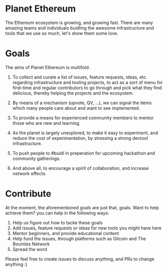 # Planet Ethereum
The Ethereum ecosystem is growing, and growing fast. There are many amazing teams and individuals buidling the awesome infrastructure and tools that we use so much, let's show them some love.

# Goals
The aims of Planet Ethereum is multifold.

1. To collect and curate a list of issues, feature requests, ideas, etc. regarding infrastructure and tooling projects, to act as a sort of menu for first-time and regular contributors to go through and pick what they find delicious, thereby helping the projects and the ecosystem.

2. By means of a mechanism (upvote, QV, ...), we can signal the items which many people care about and want to see implemented.

3. To provide a means for experienced community members to mentor those who are new and learning.

4. As the planet is largely unexplored, to make it easy to experiment, and reduce the cost of experimentation, by stressing a strong devtool infrastructure.

5. To push people to #buidl in preperation for upcoming hackathon and community gatherings.

4. And above all, to encourage a spirit of collaboration, and increase network effects.

# Contribute
At the moment, the aforementioned goals are just that, goals. Want to help achieve them? you can help in the following ways:

1. Help us figure out how to tacke these goals
2. Add issues, feature requests or ideas for new tools you might have here
3. Mentor beginners, and provide educational content
4. Help fund the issues, through platforms such as Gitcoin and The Bounties Network
5. Spread the word

Please feel free to create issues to discuss anything, and PRs to change anything :)
